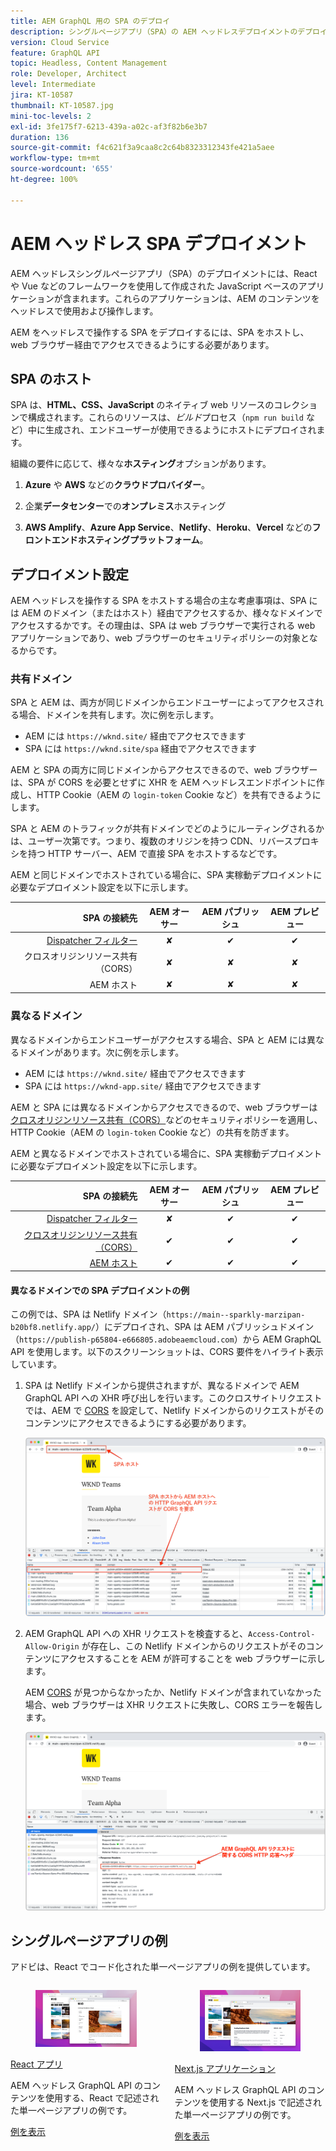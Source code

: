```yaml
---
title: AEM GraphQL 用の SPA のデプロイ
description: シングルページアプリ（SPA）の AEM ヘッドレスデプロイメントのデプロイメントに関する考慮事項について説明します。
version: Cloud Service
feature: GraphQL API
topic: Headless, Content Management
role: Developer, Architect
level: Intermediate
jira: KT-10587
thumbnail: KT-10587.jpg
mini-toc-levels: 2
exl-id: 3fe175f7-6213-439a-a02c-af3f82b6e3b7
duration: 136
source-git-commit: f4c621f3a9caa8c2c64b8323312343fe421a5aee
workflow-type: tm+mt
source-wordcount: '655'
ht-degree: 100%

---
```


# AEM ヘッドレス SPA デプロイメント

AEM ヘッドレスシングルページアプリ（SPA）のデプロイメントには、React や Vue などのフレームワークを使用して作成された JavaScript ベースのアプリケーションが含まれます。これらのアプリケーションは、AEM のコンテンツをヘッドレスで使用および操作します。

AEM をヘッドレスで操作する SPA をデプロイするには、SPA をホストし、web ブラウザー経由でアクセスできるようにする必要があります。

## SPA のホスト

SPA は、**HTML、CSS、JavaScript** のネイティブ web リソースのコレクションで構成されます。これらのリソースは、_ビルド_&#x200B;プロセス（`npm run build` など）中に生成され、エンドユーザーが使用できるようにホストにデプロイされます。

組織の要件に応じて、様々な&#x200B;**ホスティング**&#x200B;オプションがあります。

1. **Azure** や **AWS** などの&#x200B;**クラウドプロバイダー**。

2. 企業&#x200B;**データセンター**&#x200B;での&#x200B;**オンプレミス**&#x200B;ホスティング

3. **AWS Amplify**、**Azure App Service**、**Netlify**、**Heroku**、**Vercel** などの&#x200B;**フロントエンドホスティングプラットフォーム**。

## デプロイメント設定

AEM ヘッドレスを操作する SPA をホストする場合の主な考慮事項は、SPA には AEM のドメイン（またはホスト）経由でアクセスするか、様々なドメインでアクセスするかです。その理由は、SPA は web ブラウザーで実行される web アプリケーションであり、web ブラウザーのセキュリティポリシーの対象となるからです。

### 共有ドメイン

SPA と AEM は、両方が同じドメインからエンドユーザーによってアクセスされる場合、ドメインを共有します。次に例を示します。

+ AEM には `https://wknd.site/` 経由でアクセスできます
+ SPA には `https://wknd.site/spa` 経由でアクセスできます

AEM と SPA の両方に同じドメインからアクセスできるので、web ブラウザーは、SPA が CORS を必要とせずに XHR を AEM ヘッドレスエンドポイントに作成し、HTTP Cookie（AEM の `login-token` Cookie など）を共有できるようにします。

SPA と AEM のトラフィックが共有ドメインでどのようにルーティングされるかは、ユーザー次第です。つまり、複数のオリジンを持つ CDN、リバースプロキシを持つ HTTP サーバー、AEM で直接 SPA をホストするなどです。

AEM と同じドメインでホストされている場合に、SPA 実稼動デプロイメントに必要なデプロイメント設定を以下に示します。

| SPA の接続先 | AEM オーサー | AEM パブリッシュ | AEM プレビュー |
|---------------------------------------------------:|:----------:|:-----------:|:-----------:|
| [Dispatcher フィルター](./configurations/dispatcher-filters.md) | ✘ | ✔ | ✔ |
| クロスオリジンリソース共有（CORS） | ✘ | ✘ | ✘ |
| AEM ホスト | ✘ | ✘ | ✘ |

### 異なるドメイン

異なるドメインからエンドユーザーがアクセスする場合、SPA と AEM には異なるドメインがあります。次に例を示します。

+ AEM には `https://wknd.site/` 経由でアクセスできます
+ SPA には `https://wknd-app.site/` 経由でアクセスできます

AEM と SPA には異なるドメインからアクセスできるので、web ブラウザーは[クロスオリジンリソース共有（CORS）](./configurations/cors.md)などのセキュリティポリシーを適用し、HTTP Cookie（AEM の `login-token` Cookie など）の共有を防ぎます。

AEM と異なるドメインでホストされている場合に、SPA 実稼動デプロイメントに必要なデプロイメント設定を以下に示します。

| SPA の接続先 | AEM オーサー | AEM パブリッシュ | AEM プレビュー |
|---------------------------------------------------:|:----------:|:-----------:|:-----------:|
| [Dispatcher フィルター](./configurations/dispatcher-filters.md) | ✘ | ✔ | ✔ |
| [クロスオリジンリソース共有（CORS）](./configurations/cors.md) | ✔ | ✔ | ✔ |
| [AEM ホスト](./configurations/aem-hosts.md) | ✔ | ✔ | ✔ |

#### 異なるドメインでの SPA デプロイメントの例

この例では、SPA は Netlify ドメイン（`https://main--sparkly-marzipan-b20bf8.netlify.app/`）にデプロイされ、SPA は AEM パブリッシュドメイン（`https://publish-p65804-e666805.adobeaemcloud.com`）から AEM GraphQL API を使用します。以下のスクリーンショットは、CORS 要件をハイライト表示しています。

1. SPA は Netlify ドメインから提供されますが、異なるドメインで AEM GraphQL API への XHR 呼び出しを行います。このクロスサイトリクエストでは、AEM で [CORS](./configurations/cors.md) を設定して、Netlify ドメインからのリクエストがそのコンテンツにアクセスできるようにする必要があります。

   ![SPA および AEM ホストから提供される SPA リクエスト](assets/spa/cors-requirement.png)

2. AEM GraphQL API への XHR リクエストを検査すると、`Access-Control-Allow-Origin` が存在し、この Netlify ドメインからのリクエストがそのコンテンツにアクセスすることを AEM が許可することを web ブラウザーに示します。

   AEM [CORS](./configurations/cors.md) が見つからなかったか、Netlify ドメインが含まれていなかった場合、web ブラウザーは XHR リクエストに失敗し、CORS エラーを報告します。

   ![CORS 応答ヘッダー AEM GraphQL API](assets/spa/cors-response-headers.png)

## シングルページアプリの例

アドビは、React でコード化された単一ページアプリの例を提供しています。

<div class="columns is-multiline">
<!-- React app -->
<div class="column is-half-tablet is-half-desktop is-one-third-widescreen" aria-label="React app" tabindex="0">
   <div class="card">
       <div class="card-image">
           <figure class="image is-16by9">
               <a href="../example-apps/react-app.md" title="React アプリ" tabindex="-1">
                   <img class="is-bordered-r-small" src="../example-apps/assets/react-app/react-app-card.png" alt="React アプリ">
               </a>
           </figure>
       </div>
       <div class="card-content is-padded-small">
           <div class="content">
               <p class="headline is-size-6 has-text-weight-bold"><a href="../example-apps/react-app.md" title="React アプリ">React アプリ</a></p>
               <p class="is-size-6">AEM ヘッドレス GraphQL API のコンテンツを使用する、React で記述された単一ページアプリの例です。</p>
               <a href="../example-apps/react-app.md" class="spectrum-Button spectrum-Button--outline spectrum-Button--primary spectrum-Button--sizeM">
 <span class="spectrum-Button-label has-no-wrap has-text-weight-bold">例を表示</span>
 </a>
           </div>
       </div>
   </div>
</div>
<!-- Next.js app -->
<div class="column is-half-tablet is-half-desktop is-one-third-widescreen" aria-label="Next.js app" tabindex="0">
   <div class="card">
       <div class="card-image">
           <figure class="image is-16by9">
               <a href="../example-apps/next-js.md" title="Next.js アプリケーション" tabindex="-1">
                   <img class="is-bordered-r-small" src="../example-apps/assets/next-js/next-js-card.png" alt="Next.js アプリケーション">
               </a>
           </figure>
       </div>
       <div class="card-content is-padded-small">
           <div class="content">
               <p class="headline is-size-6 has-text-weight-bold"><a href="../example-apps/next-js.md" title="Next.js アプリケーション">Next.js アプリケーション</a></p>
               <p class="is-size-6">AEM ヘッドレス GraphQL API のコンテンツを使用する Next.js で記述された単一ページアプリの例です。</p>
               <a href="../example-apps/next-js.md" class="spectrum-Button spectrum-Button--outline spectrum-Button--primary spectrum-Button--sizeM">
 <span class="spectrum-Button-label has-no-wrap has-text-weight-bold">例を表示</span>
 </a>
           </div>
       </div>
   </div>
</div>
</div>
